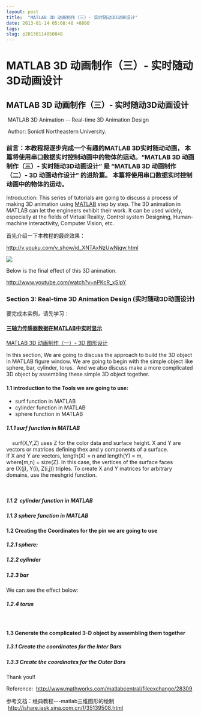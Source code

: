 ```yaml
---
layout: post
title:  "MATLAB 3D 动画制作（三）- 实时随动3D动画设计"
date: 2013-01-14 05:08:48 +0800
tags: 
slug: p20130114050848
---
```


# MATLAB 3D 动画制作（三）- 实时随动3D动画设计





## MATLAB 3D 动画制作（三）- 实时随动3D动画设计



 MATLAB 3D Animation -- Real-time 3D Animation Design


 Author: Sonictl Northeastern University. 

### 前言：本教程将逐步完成一个有趣的MATLAB 3D实时随动动画， 本篇将使用串口数据实时控制动画中的物体的运动。“MATLAB 3D 动画制作（三）- 实时随动3D动画设计” 是 “MATLAB 3D 动画制作（二）- 3D 动画动作设计” 的进阶篇。 本篇将使用串口数据实时控制动画中的物体的运动。


Introduction: This series of tutorials are going to discuss a process of making 3D animation using [MATLAB](https://so.csdn.net/so/search?q=MATLAB&spm=1001.2101.3001.7020) step by step. The 3D animation in MATLAB can let the engineers exhibit their work. It can be used widely, especially at the fields of Virtual Reality, Control system Designing, Human-machine interactivity, Computer Vision, etc.


  
 首先介绍一下本教程的最终效果：


<http://v.youku.com/v_show/id_XNTAxNzUwNjgw.html>  
 


![](https://img-blog.csdn.net/20140616160839265?watermark/2/text/aHR0cDovL2Jsb2cuY3Nkbi5uZXQvc29uaWN0bA==/font/5a6L5L2T/fontsize/400/fill/I0JBQkFCMA==/dissolve/70/gravity/SouthEast)


  
 


Below is the final effect of this 3D animation.


<http://www.youtube.com/watch?v=nPKcR_xSIpY>


  
 


### Section 3: Real-time 3D Animation Design (实时随动3D动画设计)



 要完成本实例，请先学习： 


#### [三轴力传感器数据在MATLAB中实时显示](http://blog.csdn.net/sonictl/article/details/8495973)




[MATLAB 3D 动画制作（一）- 3D 图形设计](http://blog.csdn.net/sonictl/article/details/8499408)
  


In this section, We are going to discuss the approach to build the 3D object in MATLAB figure window. We are going to begin with the simple object like sphere, bar, cylinder, torus.  And we also discuss make a more complicated 3D object by assembling these simple 3D object together.


  
 


#### 1.1 introduction to the Tools we are going to use:



* surf function in MATLAB
* cylinder function in MATLAB
* sphere function in MATLAB


##### 1.1.1 surf function in MATLAB


    surf(X,Y,Z) uses Z for the color data and surface height. X and Y are vectors or matrices defining thex and y components of a surface. If X and Y are vectors, length(X) = n and length(Y) = m, where[m,n] = size(Z). In this case, the vertices of the surface faces are (X(j), Y(i), Z(i,j)) triples. To create X and Y matrices for arbitrary domains, use the meshgrid function.


    


  
 


##### 1.1.2  cylinder function in MATLAB


  
 


##### 1.1.3 sphere function in MATLAB



   
   
 


   
 


#### 1.2 Creating the Coordinates for the pin we are going to use



  


##### 1.2.1 sphere:


  
 


  
 



##### 1.2.2 cylinder



  
 


  
 


##### 1.2.3 bar





  
 


  
 



We can see the effect below:


  
 


  
 


##### 1.2.4 torus



  
 


 


  
 



  
 


#### 1.3 Generate the complicated 3-D object by assembling them together


  
 


  
 


##### 1.3.1 Create the coordinates for the Inter Bars



  
 


  
 




##### 1.3.3 Create the coordinates for the Outer Bars



  
 


  
 


  
 


Thank you!!


  
 


Reference:  <http://www.mathworks.com/matlabcentral/fileexchange/28309>


参考文档：经典教程---matlab三维图形的绘制  <http://ishare.iask.sina.com.cn/f/35139508.html>







